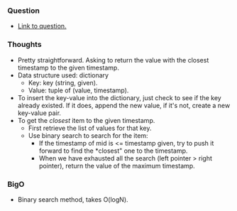 ### Question
- [Link to question.](https://leetcode.com/problems/time-based-key-value-store/)

### Thoughts
- Pretty straightforward. Asking to return the value with the closest timestamp to the given timestamp.
- Data structure used: dictionary
    - Key: key (string, given).
    - Value: tuple of (value, timestamp).
- To insert the key-value into the dictionary, just check to see if the key already existed. If it does, append the new value, if it's not, create a new key-value pair.
- To get the *closest* item to the given timestamp.
    - First retrieve the list of values for that key.
    - Use binary search to search for the item:
        - If the timestamp of mid is <= timestamp given, try to push it forward to find the *closest" one to the timestamp. 
        - When we have exhausted all the search (left pointer > right pointer), return the value of the maximum timestamp.

### BigO
- Binary search method, takes O(logN).
